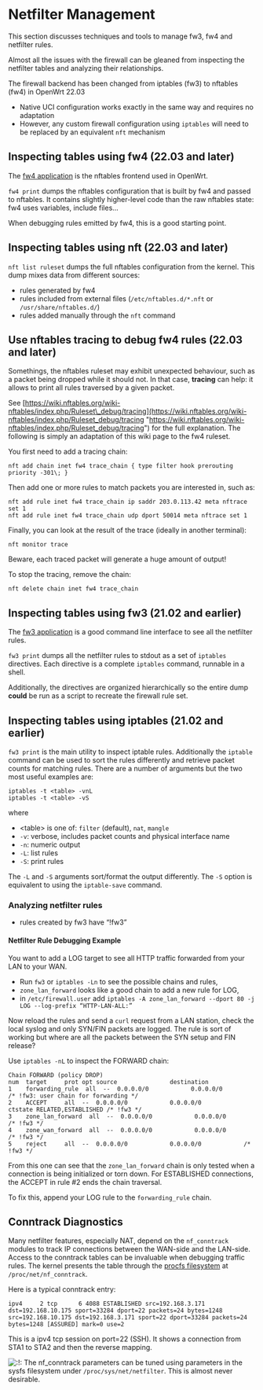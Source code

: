 # Netfilter Management

This section discusses techniques and tools to manage fw3, fw4 and netfilter rules.

Almost all the issues with the firewall can be gleaned from inspecting the netfilter tables and analyzing their relationships.

The firewall backend has been changed from iptables (fw3) to nftables (fw4) in OpenWrt 22.03

- Native UCI configuration works exactly in the same way and requires no adaptation
- However, any custom firewall configuration using `iptables` will need to be replaced by an equivalent `nft` mechanism

## Inspecting tables using fw4 (22.03 and later)

The [fw4 application](/docs/guide-user/firewall/overview "docs:guide-user:firewall:overview") is the nftables frontend used in OpenWrt.

`fw4 print` dumps the nftables configuration that is built by fw4 and passed to nftables. It contains slightly higher-level code than the raw nftables state: fw4 uses variables, include files...

When debugging rules emitted by fw4, this is a good starting point.

## Inspecting tables using nft (22.03 and later)

`nft list ruleset` dumps the full nftables configuration from the kernel. This dump mixes data from different sources:

- rules generated by fw4
- rules included from external files (`/etc/nftables.d/*.nft` or `/usr/share/nftables.d/`)
- rules added manually through the `nft` command

## Use nftables tracing to debug fw4 rules (22.03 and later)

Somethings, the nftables ruleset may exhibit unexpected behaviour, such as a packet being dropped while it should not. In that case, **tracing** can help: it allows to print all rules traversed by a given packet.

See [https://wiki.nftables.org/wiki-nftables/index.php/Ruleset\_debug/tracing](https://wiki.nftables.org/wiki-nftables/index.php/Ruleset_debug/tracing "https://wiki.nftables.org/wiki-nftables/index.php/Ruleset_debug/tracing") for the full explanation. The following is simply an adaptation of this wiki page to the fw4 ruleset.

You first need to add a tracing chain:

```
nft add chain inet fw4 trace_chain { type filter hook prerouting priority -301\; }
```

Then add one or more rules to match packets you are interested in, such as:

```
nft add rule inet fw4 trace_chain ip saddr 203.0.113.42 meta nftrace set 1
nft add rule inet fw4 trace_chain udp dport 50014 meta nftrace set 1
```

Finally, you can look at the result of the trace (ideally in another terminal):

```
nft monitor trace
```

Beware, each traced packet will generate a huge amount of output!

To stop the tracing, remove the chain:

```
nft delete chain inet fw4 trace_chain
```

## Inspecting tables using fw3 (21.02 and earlier)

The [fw3 application](/docs/guide-user/firewall/overview "docs:guide-user:firewall:overview") is a good command line interface to see all the netfilter rules.

`fw3 print` dumps all the netfilter rules to stdout as a set of `iptables` directives. Each directive is a complete `iptables` command, runnable in a shell.

Additionally, the directives are organized hierarchically so the entire dump **could** be run as a script to recreate the firewall rule set.

## Inspecting tables using iptables (21.02 and earlier)

`fw3 print` is the main utility to inspect iptable rules. Additionally the `iptable` command can be used to sort the rules differently and retrieve packet counts for matching rules. There are a number of arguments but the two most useful examples are:

```
iptables -t <table> -vnL
iptables -t <table> -vS
```

where

- &lt;table&gt; is one of: `filter` (default), `nat`, `mangle`
- `-v`: verbose, includes packet counts and physical interface name
- `-n`: numeric output
- `-L`: list rules
- `-S`: print rules

The `-L` and `-S` arguments sort/format the output differently. The `-S` option is equivalent to using the `iptable-save` command.

### Analyzing netfilter rules

- rules created by fw3 have “!fw3”

#### Netfilter Rule Debugging Example

You want to add a LOG target to see all HTTP traffic forwarded from your LAN to your WAN.

- Run `fw3` or `iptables -Ln` to see the possible chains and rules,
- `zone_lan_forward` looks like a good chain to add a new rule for LOG,
- in `/etc/firewall.user` add `iptables -A zone_lan_forward --dport 80 -j LOG --log-prefix “HTTP-LAN-ALL:”`

Now reload the rules and send a `curl` request from a LAN station, check the local syslog and only SYN/FIN packets are logged. The rule is sort of working but where are all the packets between the SYN setup and FIN release?

Use `iptables -nL` to inspect the FORWARD chain:

```
Chain FORWARD (policy DROP)
num  target     prot opt source               destination         
1    forwarding_rule  all  --  0.0.0.0/0            0.0.0.0/0            /* !fw3: user chain for forwarding */
2    ACCEPT     all  --  0.0.0.0/0            0.0.0.0/0            ctstate RELATED,ESTABLISHED /* !fw3 */
3    zone_lan_forward  all  --  0.0.0.0/0            0.0.0.0/0            /* !fw3 */
4    zone_wan_forward  all  --  0.0.0.0/0            0.0.0.0/0            /* !fw3 */
5    reject     all  --  0.0.0.0/0            0.0.0.0/0            /* !fw3 */
```

From this one can see that the `zone_lan_forward` chain is only tested when a connection is being initialized or torn down. For ESTABLISHED connections, the ACCEPT in rule #2 ends the chain traversal.

To fix this, append your LOG rule to the `forwarding_rule` chain.

## Conntrack Diagnostics

Many netfilter features, especially NAT, depend on the `nf_conntrack` modules to track IP connections between the WAN-side and the LAN-side. Access to the conntrack tables can be invaluable when debugging traffic rules. The kernel presents the table through the [procfs filesystem](https://en.wikipedia.org/wiki/Procfs "https://en.wikipedia.org/wiki/Procfs") at `/proc/net/nf_conntrack`.

Here is a typical conntrack entry:

```
ipv4     2 tcp      6 4088 ESTABLISHED src=192.168.3.171 dst=192.168.10.175 sport=33284 dport=22 packets=24 bytes=1248 src=192.168.10.175 dst=192.168.3.171 sport=22 dport=33284 packets=24 bytes=1248 [ASSURED] mark=0 use=2
```

This is a ipv4 tcp session on port=22 (SSH). It shows a connection from STA1 to STA2 and then the reverse mapping.

![:!:](/lib/images/smileys/exclaim.svg) The nf\_conntrack parameters can be tuned using parameters in the sysfs filesystem under `/proc/sys/net/netfilter`. This is almost never desirable.
